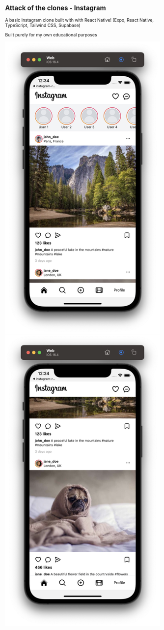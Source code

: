 ## Attack of the clones - Instagram

A basic Instagram clone built with with React Native! (Expo, React Native, TypeScript, Tailwind CSS, Supabase)

Built purely for my own educational purposes

![image 1](https://raw.githubusercontent.com/icaruswings/Instagram-Clone/main/assets/screenshot_1.png)
![image 2](https://raw.githubusercontent.com/icaruswings/Instagram-Clone/main/assets/screenshot_2.png)
